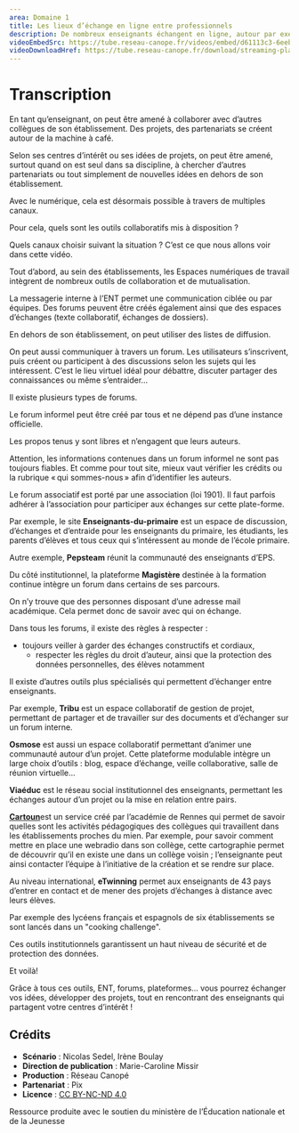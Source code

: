 ```yaml
---
area: Domaine 1
title: Les lieux d’échange en ligne entre professionnels
description: De nombreux enseignants échangent en ligne, autour par exemple d’activités, de conseils pratiques ou encore d’idées de projet. Voici dans cette vidéo quelques lieux d’échange en ligne qui peuvent vous intéresser !
videoEmbedSrc: https://tube.reseau-canope.fr/videos/embed/d61113c3-6eeb-479b-a68a-3788e7b60be4
videoDownloadHref: https://tube.reseau-canope.fr/download/streaming-playlists/hls/videos/d61113c3-6eeb-479b-a68a-3788e7b60be4-1080-fragmented.mp4
---
```


# Transcription

En tant qu’enseignant, on peut être amené à collaborer avec d’autres collègues de son établissement.
 Des projets, des partenariats se créent autour de la machine à café.

Selon ses centres d’intérêt ou ses idées de projets, on peut être amené, surtout quand on est seul dans sa discipline, à chercher d’autres partenariats ou tout simplement de nouvelles idées en dehors de son établissement.

Avec le numérique, cela est désormais possible à travers de multiples canaux.

Pour cela, quels sont les outils collaboratifs mis à disposition ?

Quels canaux choisir suivant la situation ?
 C’est ce que nous allons voir dans cette vidéo.

Tout d’abord, au sein des établissements, les Espaces numériques de travail intègrent de nombreux outils de collaboration et de mutualisation.

La messagerie interne à l’ENT permet une communication ciblée ou par équipes. Des forums peuvent être créés également ainsi que des espaces d’échanges (texte collaboratif, échanges de dossiers).

En dehors de son établissement, on peut utiliser des listes de diffusion.

On peut aussi communiquer à travers un forum. Les utilisateurs s’inscrivent, puis créent ou participent à des discussions selon les sujets qui les intéressent. C’est le lieu virtuel idéal pour débattre, discuter partager des connaissances ou même s’entraider…

Il existe plusieurs types de forums.

Le forum informel peut être créé par tous et ne dépend pas d’une instance officielle.

Les propos tenus y sont libres et n’engagent que leurs auteurs.

Attention, les informations contenues dans un forum informel ne sont pas toujours fiables. Et comme pour tout site, mieux vaut vérifier les crédits ou la rubrique « qui sommes-nous » afin d’identifier les auteurs.

Le forum associatif est porté par une association (loi 1901). Il faut parfois adhérer à l’association pour participer aux échanges sur cette plate-forme.

Par exemple, le site **Enseignants-du-primaire** est un espace de discussion, d’échanges et d’entraide pour les enseignants du primaire, les étudiants, les parents d’élèves et tous ceux qui s’intéressent au monde de l’école primaire.

Autre exemple, **Pepsteam** réunit la communauté des enseignants d’EPS.

Du côté institutionnel, la plateforme **Magistère** destinée à la formation continue intègre un forum dans certains de ses parcours.

On n’y trouve que des personnes disposant d’une adresse mail académique. Cela permet donc de savoir avec qui on échange.

Dans tous les forums, il existe des règles à respecter :

- toujours veiller à garder des échanges constructifs et cordiaux,
  - respecter les règles du droit d’auteur, ainsi que la protection des données personnelles, des élèves notamment

Il existe d’autres outils plus spécialisés qui permettent d’échanger entre enseignants.

Par exemple, **Tribu** est un espace collaboratif de gestion de projet, permettant de partager et de travailler sur des documents et d’échanger sur un forum interne.

**Osmose** est aussi un espace collaboratif permettant d’animer une communauté autour d’un projet. Cette plateforme modulable intègre un large choix d’outils : blog, espace d’échange, veille collaborative, salle de réunion virtuelle…

**Viaéduc** est le réseau social institutionnel des enseignants, permettant les échanges autour d’un projet ou la mise en relation entre pairs.

[**Cartoun**](https://cartoun.education.fr/)est un service créé par l’académie de Rennes qui permet de savoir quelles sont les activités pédagogiques des collègues qui travaillent dans les établissements proches du mien. Par exemple, pour savoir comment mettre en place une webradio dans son collège, cette cartographie permet de découvrir qu’il en existe une dans un collège voisin ; l’enseignante peut ainsi contacter l’équipe à l’initiative de la création et se rendre sur place.

Au niveau international, **eTwinning** permet aux enseignants de 43 pays d’entrer en contact et de mener des projets d’échanges à distance avec leurs élèves.

Par exemple des lycéens français et espagnols de six établissements se sont lancés dans un "cooking challenge".

Ces outils institutionnels garantissent un haut niveau de sécurité et de protection des données.

Et voilà!

Grâce à tous ces outils, ENT, forums, plateformes…  vous pourrez échanger vos idées, développer des projets, tout en rencontrant des enseignants qui partagent votre centres d’intérêt !

## Crédits

- **Scénario** : Nicolas Sedel, Irène Boulay
- **Direction de publication** : Marie-Caroline Missir
- **Production** : Réseau Canopé
- **Partenariat** : Pix
- **Licence** : [CC BY-NC-ND 4.0](https://creativecommons.org/licenses/by-nc-nd/4.0/deed.fr)

Ressource produite avec le soutien du ministère de l’Éducation nationale et de la Jeunesse
